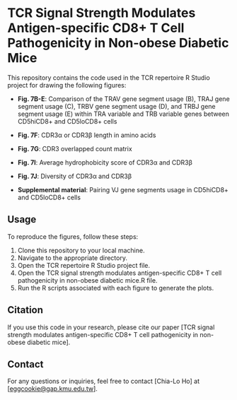# TCR Signal Strength Modulates Antigen-specific CD8+ T Cell Pathogenicity in Non-obese Diabetic Mice

This repository contains the code used in the TCR repertoire R Studio project for drawing the following figures:

- **Fig. 7B-E**: Comparison of the TRAV gene segment usage (B), TRAJ gene segment usage (C), TRBV gene segment usage (D), and TRBJ gene segment usage (E) within TRA variable and TRB variable genes between CD5hiCD8+ and CD5loCD8+ cells

- **Fig. 7F**: CDR3α or CDR3β length in amino acids
  
- **Fig. 7G**: CDR3 overlapped count matrix

- **Fig. 7I**: Average hydrophobicity score of CDR3α and CDR3β
  
- **Fig. 7J**: Diversity of CDR3α and CDR3β

- **Supplemental material**: Pairing VJ gene segments usage in CD5hiCD8+ and CD5loCD8+ cells

## Usage

To reproduce the figures, follow these steps:

1. Clone this repository to your local machine.
2. Navigate to the appropriate directory.
3. Open the TCR repertoire R Studio project file.
4. Open the TCR signal strength modulates antigen-specific CD8+ T cell pathogenicity in non-obese diabetic mice.R file.
5. Run the R scripts associated with each figure to generate the plots.



## Citation

If you use this code in your research, please cite our paper [TCR signal strength modulates antigen-specific CD8+ T cell pathogenicity in non-obese diabetic mice].

## Contact

For any questions or inquiries, feel free to contact [Chia-Lo Ho] at [eggcookie@gap.kmu.edu.tw].
